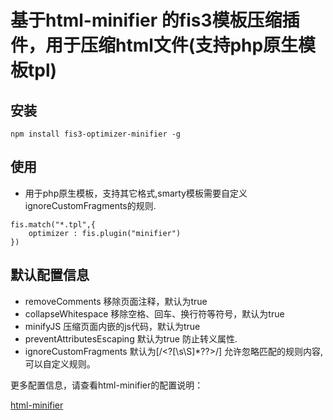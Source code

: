 # 基于html-minifier 的fis3模板压缩插件，用于压缩html文件(支持php原生模板tpl)

## 安装
````
npm install fis3-optimizer-minifier -g
````

## 使用
- 用于php原生模板，支持其它格式,smarty模板需要自定义ignoreCustomFragments的规则.
````
fis.match("*.tpl",{
	optimizer : fis.plugin("minifier")
})
````

## 默认配置信息
- removeComments 移除页面注释，默认为true
- collapseWhitespace 移除空格、回车、换行符等符号，默认为true
- minifyJS 压缩页面内嵌的js代码，默认为true
- preventAttributesEscaping  默认为true 防止转义属性.
- ignoreCustomFragments  默认为[/<\?[\s\S]*?\?>/] 允许忽略匹配的规则内容,可以自定义规则。

更多配置信息，请查看html-minifier的配置说明：  

[html-minifier](https://www.npmjs.com/package/html-minifier#options-quick-reference)

